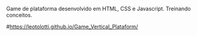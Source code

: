 Game de plataforma desenvolvido em HTML, CSS e Javascript.
Treinando conceitos.

#https://leotolotti.github.io/Game_Vertical_Plataform/
